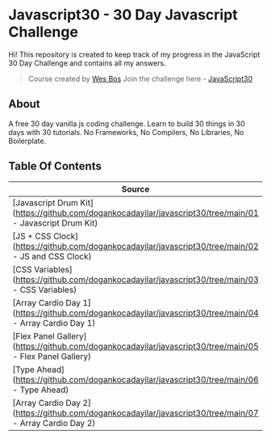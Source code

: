 # Javascript30 - 30 Day Javascript Challenge

Hi!
This repository is created to keep track of my progress in the JavaScript 30 Day Challenge and contains all my answers.

> Course created by [Wes Bos](https://github.com/wesbos) Join the challenge here - [JavaScript30](https://javascript30.com/account)

## About

A free 30 day vanilla js coding challenge. Learn to build 30 things in 30 days with 30 tutorials. No Frameworks, No Compilers, No Libraries, No Boilerplate.

## Table Of Contents

| Source                                                                                                     | Demo                                                                              |
| ---------------------------------------------------------------------------------------------------------- | --------------------------------------------------------------------------------- |
| [Javascript Drum Kit](https://github.com/dogankocadayilar/javascript30/tree/main/01 - Javascript Drum Kit) | [Demo](https://dogankocadayilar.github.io/javascript30/01 - Javascript Drum Kit/) |
| [JS + CSS Clock](https://github.com/dogankocadayilar/javascript30/tree/main/02 - JS and CSS Clock)         | [Demo](https://dogankocadayilar.github.io/javascript30/02 - JS and CSS Clock/)    |
| [CSS Variables](https://github.com/dogankocadayilar/javascript30/tree/main/03 - CSS Variables)             | [Demo](https://dogankocadayilar.github.io/javascript30/03 - CSS Variables/)       |
| [Array Cardio Day 1](https://github.com/dogankocadayilar/javascript30/tree/main/04 - Array Cardio Day 1)   | [Demo](https://dogankocadayilar.github.io/javascript30/04 - Array Cardio Day 1/)  |
| [Flex Panel Gallery](https://github.com/dogankocadayilar/javascript30/tree/main/05 - Flex Panel Gallery)   | [Demo](https://dogankocadayilar.github.io/javascript30/05 - Flex Panel Gallery/)  |
| [Type Ahead](https://github.com/dogankocadayilar/javascript30/tree/main/06 - Type Ahead)                   | [Demo](https://dogankocadayilar.github.io/javascript30/06 - Type Ahead/)          |
| [Array Cardio Day 2](https://github.com/dogankocadayilar/javascript30/tree/main/07 - Array Cardio Day 2)   | [Demo](https://dogankocadayilar.github.io/javascript30/07 - Array Cardio Day 2/)  |
